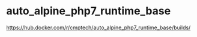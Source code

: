 # auto_alpine_php7_runtime_base

https://hub.docker.com/r/cmptech/auto_alpine_php7_runtime_base/builds/
